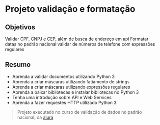 # Projeto validação e formatação

## Objetivos
Validar CPF, CNPJ e CEP, além de busca de endereço em api
Formatar datas no padrão nacional
validar de números de telefone com expressões regulares 

## Resumo
* Aprenda a validar documentos utilizando Python 3
* Aprenda a criar máscaras utilizando fatiamento de strings
* Aprenda a criar máscaras utilizando expressões regulares
* Aprenda a baixar bibliotecas e instalar bibliotecas no Python 3
* Tenha uma introdução sobre API e Web Services
* Aprenda a fazer requestes HTTP utilizado Python 3

> Projeto executado no curso de validação de dados no padrão nacional, da [alura](https://cursos.alura.com.br/course/python-validacao-dados/)

